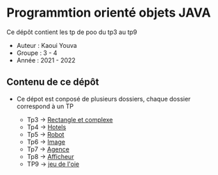 # Programmtion orienté objets JAVA

Ce dépôt contient les tp de poo du tp3 au tp9
* Auteur : Kaoui Youva
* Groupe : 3 - 4
* Année : 2021 - 2022


## Contenu de ce dépôt

 - Ce dépot est conposé de plusieurs dossiers, chaque dossier correspond à un TP
 
    - Tp3 -> [Rectangle et complexe](https://gitlab-etu.fil.univ-lille1.fr/kaoui/poo/-/tree/main/tp3) 
	- Tp4 -> [Hotels](https://gitlab-etu.fil.univ-lille1.fr/kaoui/poo/-/tree/main/tp4) 
    - Tp5 -> [Robot](https://gitlab-etu.fil.univ-lille1.fr/kaoui/poo/-/tree/main/tp5) 
    - Tp6 -> [Image](https://gitlab-etu.fil.univ-lille1.fr/kaoui/poo/-/tree/main/tp6) 
    - Tp7 -> [Agence](https://gitlab-etu.fil.univ-lille1.fr/kaoui/poo/-/tree/main/tp7) 
    - Tp8 -> [Afficheur](https://gitlab-etu.fil.univ-lille1.fr/kaoui/poo/-/tree/main/tp8) 
    - TP9 -> [jeu de l'oie](https://gitlab-etu.fil.univ-lille1.fr/kaoui/poo/-/tree/main/tp9) 
    

